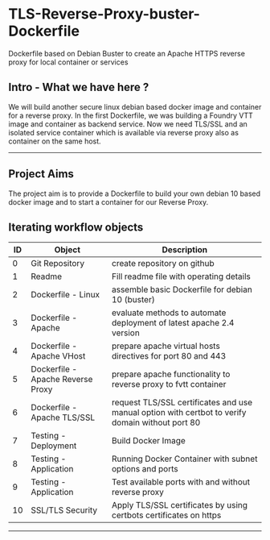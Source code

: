 # TLS-Reverse-Proxy-buster-Dockerfile
Dockerfile based on Debian Buster to create an Apache HTTPS reverse proxy for local container or services

## Intro - What we have here ? 
We will build another secure linux debian based docker image and container for a reverse proxy.
In the first Dockerfile, we was building a Foundry VTT image and container as backend service.
Now we need TLS/SSL and an isolated service container which is available via reverse proxy also as container on the same host.

----

## Project Aims
The project aim is to provide a Dockerfile to build your own debian 10 based docker image and to start a container for our Reverse Proxy. 

## Iterating workflow objects
| ID | Object | Description |
| - | - | - |
| 0 | Git Repository | create repository on github |
| 1 | Readme | Fill readme file with operating details |
| 2 | Dockerfile - Linux | assemble basic Dockerfile for debian 10 (buster) |
| 3 | Dockerfile - Apache | evaluate methods to automate deployment of latest apache 2.4 version |
| 4 | Dockerfile - Apache VHost | prepare apache virtual hosts directives for port 80 and 443 |
| 5 | Dockerfile - Apache Reverse Proxy | prepare apache functionality to reverse proxy to fvtt container |
| 6 | Dockerfile - Apache TLS/SSL | request TLS/SSL certificates and use manual option with certbot to verify domain without port 80 |
| 7 | Testing - Deployment | Build Docker Image | 
| 8 | Testing - Application | Running Docker Container with subnet options and ports |
| 9 | Testing - Application | Test available ports with and without reverse proxy |
| 10 | SSL/TLS Security | Apply TLS/SSL certificates by using certbots certificates on https |

----

